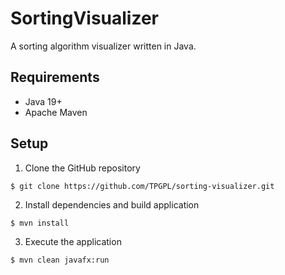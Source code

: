 # SortingVisualizer

A sorting algorithm visualizer written in Java.

## Requirements

- Java 19+
- Apache Maven

## Setup

1. Clone the GitHub repository

```
$ git clone https://github.com/TPGPL/sorting-visualizer.git
```

2. Install dependencies and build application

```
$ mvn install
```

3. Execute the application

```
$ mvn clean javafx:run
```
